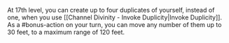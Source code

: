 At 17th level, you can create up to four duplicates of yourself, instead of one, when you use [[Channel Divinity - Invoke Duplicity|Invoke Duplicity]]. As a #bonus-action on your turn, you can move any number of them up to 30 feet, to a maximum range of 120 feet.
